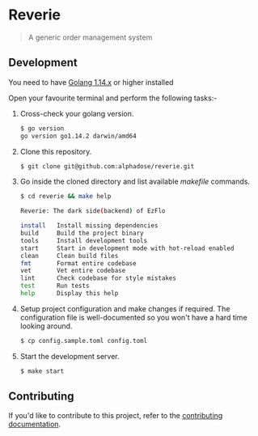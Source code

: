 # Reverie

> A generic order management system

## Development

You need to have [Golang 1.14.x](https://golang.org/dl/) or higher installed

Open your favourite terminal and perform the following tasks:-

1. Cross-check your golang version.

    ```bash
    $ go version
    go version go1.14.2 darwin/amd64
    ```

2. Clone this repository.

    ```bash
    $ git clone git@github.com:alphadose/reverie.git
    ```

3. Go inside the cloned directory and list available *makefile* commands.

    ```bash
    $ cd reverie && make help

    Reverie: The dark side(backend) of EzFlo

    install   Install missing dependencies
    build     Build the project binary
    tools     Install development tools
    start     Start in development mode with hot-reload enabled
    clean     Clean build files
    fmt       Format entire codebase
    vet       Vet entire codebase
    lint      Check codebase for style mistakes
    test      Run tests
    help      Display this help
    ```

4. Setup project configuration and make changes if required. The configuration file is well-documented so you
won't have a hard time looking around.

    ```bash
    $ cp config.sample.toml config.toml
    ```

5. Start the development server.

    ```bash
    $ make start
    ```

## Contributing

If you'd like to contribute to this project, refer to the [contributing documentation](./CONTRIBUTING.md).
